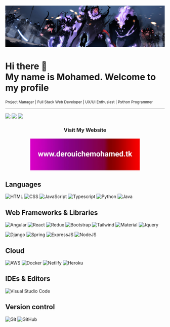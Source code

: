<!--
**DerouicheMed/DerouicheMed** is a ✨ _special_ ✨ repository because its `README.md` (this file) appears on your GitHub profile.

Here are some ideas to get you started:

- 🔭 I’m currently working on ...
- 🌱 I’m currently learning ...
- 👯 I’m looking to collaborate on ...
- 🤔 I’m looking for help with ...
- 💬 Ask me about ...
- 📫 How to reach me: ...
- 😄 Pronouns: ...
- ⚡ Fun fact: ...
-->

<p align="center">
  <img src="./assets/banner-1.jpg"/>
</p>
<h1 align="left">Hi there 👋 <br> My name is Mohamed. Welcome to my profile</h1>
<small align="left">Project Manager | Full Stack Web Developer | UX/UI Enthusiast | Python Programmer </small>
<hr>
<p align="left">
  <a href="https://www.linkedin.com/in/derouiche-mo7amed/"><img src="https://img.shields.io/badge/LinkedIn-0077B5?style=for-the-badge&logo=linkedin&logoColor=white"/></a>
    <a href="mailto:derouiche.mo7amed@gmail.com"><img src="https://img.shields.io/badge/Gmail-D14836?style=for-the-badge&logo=gmail&logoColor=white"/></a>
  <a href="https://www.instagram.com/derouiche.mohamed/"><img src="https://img.shields.io/badge/Instagram-E4405F?style=for-the-badge&logo=instagram&logoColor=white"/></a>

</p>

<h3 align="center">Visit My Website </h3>
<p align="center">  
  <a href="https://www.derouichemohamed.tk">
    <img src="./assets/button.jpg" height="100">
  </a>
  
</p>

## Languages

![HTML](https://img.shields.io/badge/HTML5-E34F26?style=for-the-badge&logo=html5&logoColor=white)
![CSS](https://img.shields.io/badge/CSS3-1572B6?style=for-the-badge&logo=css3&logoColor=white)
![JavaScript](https://img.shields.io/badge/javascript-%23323330.svg?style=for-the-badge&logo=javascript&logoColor=%23F7DF1E)
![Typescript](https://img.shields.io/badge/TypeScript-007ACC?style=for-the-badge&logo=typescript&logoColor=white)
![Python](https://img.shields.io/badge/Python-14354C?style=for-the-badge&logo=python&logoColor=white)
![Java](https://img.shields.io/badge/Java-ED8B00?style=for-the-badge&logo=java&logoColor=white)

## Web Frameworks & Libraries

![Angular](https://img.shields.io/badge/Angular-DD0031?style=for-the-badge&logo=angular&logoColor=white)
![React](https://img.shields.io/badge/react-%2320232a.svg?style=for-the-badge&logo=react&logoColor=react&color=%232e2e2e)
![Redux](https://img.shields.io/badge/Redux-593D88?style=for-the-badge&logo=redux&logoColor=white)
![Bootstrap](https://img.shields.io/badge/Bootstrap-563D7C?style=for-the-badge&logo=bootstrap&logoColor=white)
![Tailwind](https://img.shields.io/badge/Tailwind_CSS-38B2AC?style=for-the-badge&logo=tailwind-css&logoColor=white)
![Material](https://img.shields.io/badge/Material--UI-0081CB?style=for-the-badge&logo=material-ui&logoColor=white)
![Jquery](https://img.shields.io/badge/jQuery-0769AD?style=for-the-badge&logo=jquery&logoColor=white)

![Django](https://img.shields.io/badge/Django-092E20?style=for-the-badge&logo=django&logoColor=white)
![Spring](https://img.shields.io/badge/Spring-6DB33F?style=for-the-badge&logo=spring&logoColor=white)
![ExpressJS](https://img.shields.io/badge/Express.js-404D59?style=for-the-badge)
![NodeJS](https://img.shields.io/badge/Node.js-43853D?style=for-the-badge&logo=node.js&logoColor=white)

## Cloud

![AWS](https://img.shields.io/badge/Amazon_AWS-232F3E?style=for-the-badge&logo=amazon-aws&logoColor=white)
![Docker](https://img.shields.io/badge/Docker-05122A?style=for-the-badge&logo=Docker&logoColor=docker&color=%232e2e2e)
![Netlify](https://img.shields.io/badge/Netlify-05122A?style=for-the-badge&logo=netlify&logoColor=netlify&color=%232e2e2e)
![Heroku](https://img.shields.io/badge/Heroku-05122A?style=for-the-badge&logo=heroku&logoColor=heroku&color=%232e2e2e)

## IDEs & Editors

![Visual Studio Code](https://img.shields.io/badge/Visual%20Studio%20Code-0078d7.svg?style=for-the-badge&logo=visual-studio-code&logoColor=visual-studio-code&color=%232e2e2e)

## Version control

![Git](https://img.shields.io/badge/git-%23F05033.svg?style=for-the-badge&logo=git&logoColor=git&color=%232e2e2e)
![GitHub](https://img.shields.io/badge/github-%23121011.svg?style=for-the-badge&logo=github&logoColor=white&color=%232e2e2e)
